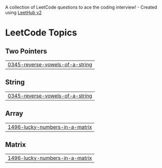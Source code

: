 A collection of LeetCode questions to ace the coding interview! - Created using [LeetHub v2](https://github.com/arunbhardwaj/LeetHub-2.0)
<!---LeetCode Topics Start-->
# LeetCode Topics
## Two Pointers
|  |
| ------- |
| [0345-reverse-vowels-of-a-string](https://github.com/yooshah/LeetCode-CSharp/tree/master/0345-reverse-vowels-of-a-string) |
## String
|  |
| ------- |
| [0345-reverse-vowels-of-a-string](https://github.com/yooshah/LeetCode-CSharp/tree/master/0345-reverse-vowels-of-a-string) |
## Array
|  |
| ------- |
| [1496-lucky-numbers-in-a-matrix](https://github.com/yooshah/LeetCode-CSharp/tree/master/1496-lucky-numbers-in-a-matrix) |
## Matrix
|  |
| ------- |
| [1496-lucky-numbers-in-a-matrix](https://github.com/yooshah/LeetCode-CSharp/tree/master/1496-lucky-numbers-in-a-matrix) |
<!---LeetCode Topics End-->